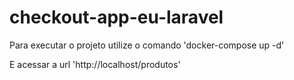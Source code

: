 # checkout-app-eu-laravel

Para executar o projeto utilize o comando 'docker-compose up -d' 

E acessar a url 'http://localhost/produtos'
